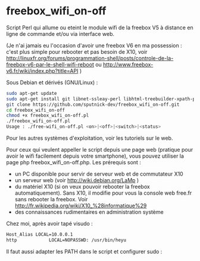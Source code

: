 freebox_wifi_on-off
===================

Script Perl qui allume ou eteint le module wifi de la freebox V5 à distance en ligne de commande et/ou via interface web.

(Je n'ai jamais eu l'occasion d'avoir une freebox V6 en ma possession : c'est plus simple pour rebooter et pas besoin de X10, voir http://linuxfr.org/forums/programmation-shell/posts/controle-de-la-freebox-v6-par-le-shell-wifi-reboot ou http://www.freebox-v6.fr/wiki/index.php?title=API )

Sous Debian et dérivés (GNU/Linux) :
```bash
sudo apt-get update
sudo apt-get install git libnet-ssleay-perl libhtml-treebuilder-xpath-perl libwww-mechanize-perl
git clone https://github.com/sputnick-dev/freebox_wifi_on-off.git
cd freebox_wifi_on-off
chmod +x freebox_wifi_on-off.pl
./freebox_wifi_on-off.pl
Usage : ./free-wifi_on-off.pl <on>|<off>|<switch>|<status>
```

Pour les autres systèmes d'exploitation, voir les tutoriels sur le web.


Pour ceux qui veulent appeller le script depuis une page web (pratique pour avoir le wifi facilement depuis votre smartphone), vous pouvez utiliser la page php freebox_wifi_on-off.php.
Les prérequis sont : 

 - un PC disponible pour servir de serveur web et de commutateur X10
 - un serveur web (voir http://wiki.debian.org/LaMp )
 - du matériel X10 (si on veux pouvoir rebooter la freebox automatiquement). Sans X10, il modifie pour vous la console web free.fr sans rebooter la freebox. Voir http://fr.wikipedia.org/wiki/X10_%28informatique%29
 - des connaissances rudimentaires en administration système

Chez moi, après avoir tapé visudo : 
```bash
Host_Alias LOCAL=10.0.0.1
http            LOCAL=NOPASSWD: /usr/bin/heyu
```
Il faut aussi adapter les PATH dans le script et configurer sudo :
